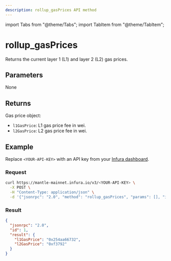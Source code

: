 ```yaml
---
description: rollup_gasPrices API method
---
```


import Tabs from "@theme/Tabs";
import TabItem from "@theme/TabItem";

# rollup_gasPrices

Returns the current layer 1 (L1) and layer 2 (L2) gas prices.

## Parameters

None

## Returns

Gas price object:

- `l1GasPrice`: L1 gas price fee in wei.
- `l2GasPrice`: L2 gas price fee in wei.

## Example

Replace `<YOUR-API-KEY>` with an API key from your [Infura dashboard](https://infura.io/dashboard).

### Request

<Tabs>
  <TabItem value="cURL" label="cURL" default>

```bash
curl https://mantle-mainnet.infura.io/v3/<YOUR-API-KEY> \
  -X POST \
  -H "Content-Type: application/json" \
  -d '{"jsonrpc": "2.0", "method": "rollup_gasPrices", "params": [], "id": 1}'
```

  </TabItem>
</Tabs>

### Result

```json
{
  "jsonrpc": "2.0",
  "id": 1,
  "result": {
    "l1GasPrice": "0x254aa66732",
    "l2GasPrice": "0xf3792"
  }
}
```
